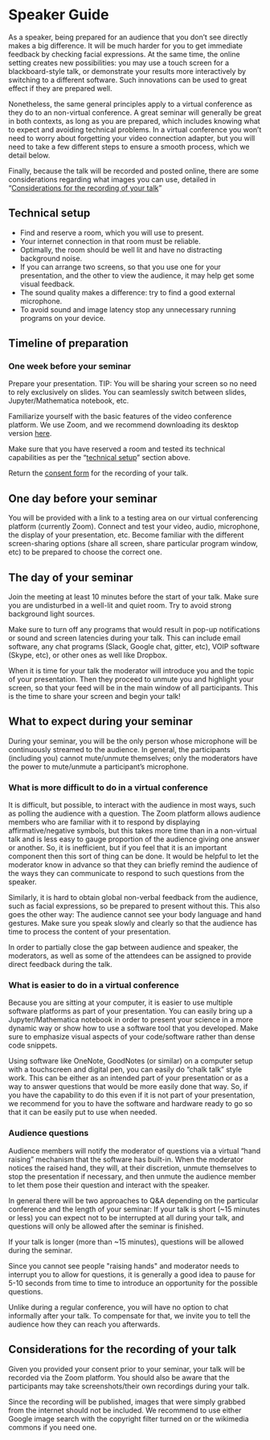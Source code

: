 # Speaker Guide

As a speaker, being prepared for an audience that you don’t see directly makes a big difference. It will be much harder for you to get immediate feedback by checking facial expressions. At the same time, the online setting creates new possibilities: you may use a touch screen for a blackboard-style talk, or demonstrate your results more interactively by switching to a different software. Such innovations can be used to great effect if they are prepared well.

Nonetheless, the same general principles apply to a virtual conference as they do to an non-virtual conference. A great seminar will generally be great in both contexts, as long as you are prepared, which includes knowing what to expect and avoiding technical problems. In a virtual conference you won’t need to worry about forgetting your video connection adapter, but you will need to take a few different steps to ensure a smooth process, which we detail below.

Finally, because the talk will be recorded and posted online, there are some considerations regarding what images you can use, detailed in “[Considerations for the recording of your talk](#considerations-for-the-recording-of-your-talk)”

## Technical setup
* Find and reserve a room, which you will use to present.
* Your internet connection in that room must be reliable.
* Optimally, the room should be well lit and have no distracting background noise.
* If you can arrange two screens, so that you use one for your presentation, and the other to view the audience, it may help get some visual feedback.
* The sound quality makes a difference: try to find a good external microphone.
* To avoid sound and image latency stop any unnecessary running programs on your device.

## Timeline of preparation
### One week before your seminar
Prepare your presentation.
TIP: You will be sharing your screen so no need to rely exclusively on slides. You can seamlessly switch between slides, Jupyter/Mathematica notebook, etc.

Familiarize yourself with the basic features of the video conference platform. We use Zoom, and we recommend downloading its desktop version [here](https://zoom.us/download). 

Make sure that you have reserved a room and tested its technical capabilities as per the “[technical setup](#technical-setup)” section above.

Return the [consent form](https://docs.google.com/forms/d/e/1FAIpQLSccvvnOTIQiFX6idGnWKQOFhQ85QG4c6Xjble9Q0CjkIR2Tjw/viewform) for the recording of your talk.

## One day before your seminar
You will be provided with a link to a testing area on our virtual conferencing platform (currently Zoom). Connect and test your video, audio, microphone, the display of your presentation, etc. Become familiar with the different screen-sharing options (share all screen, share particular program window, etc) to be prepared to choose the correct one.

## The day of your seminar
Join the meeting at least 10 minutes before the start of your talk. Make sure you are undisturbed in a well-lit and quiet room. Try to avoid strong background light sources.

Make sure to turn off any programs that would result in pop-up notifications or sound and screen latencies during your talk. This can include email software, any chat programs (Slack, Google chat, gitter, etc), VOIP software (Skype, etc), or other ones as well like Dropbox.

When it is time for your talk the moderator will introduce you and the topic of your presentation. Then they proceed to unmute you and highlight your screen, so that your feed will be in the main window of all participants. This is the time to share your screen and begin your talk!

## What to expect during your seminar
During your seminar, you will be the only person whose microphone will be continuously streamed to the audience. In general, the participants (including you) cannot mute/unmute themselves; only the moderators have the power to mute/unmute a participant’s microphone.

### What is more difficult to do in a virtual conference
It is difficult, but possible, to interact with the audience in most ways, such as polling the audience with a question. The Zoom platform allows audience members who are familiar with it to respond by displaying affirmative/negative symbols, but this takes more time than in a non-virtual talk and is less easy to gauge proportion of the audience giving one answer or another. So, it is inefficient, but if you feel that it is an important component then this sort of thing can be done. It would be helpful to let the moderator know in advance so that they can briefly remind the audience of the ways they can communicate to respond to such questions from the speaker.

Similarly, it is hard to obtain global non-verbal feedback from the audience, such as facial expressions, so be prepared to present without this. This also goes the other way: The audience cannot see your body language and hand gestures. Make sure you speak slowly and clearly so that the audience has time to process the content of your presentation.

In order to partially close the gap between audience and speaker, the moderators, as well as some of the attendees can be assigned to provide direct feedback during the talk.

### What is easier to do in a virtual conference
Because you are sitting at your computer, it is easier to use multiple software platforms as part of your presentation. You can easily bring up a Jupyter/Mathematica notebook in order to present your science in a more dynamic way or show how to use a software tool that you developed. Make sure to emphasize visual aspects of your code/software rather than dense code snippets.

Using software like OneNote, GoodNotes (or similar) on a computer setup with a touchscreen and digital pen, you can easily do “chalk talk” style work. This can be either as an intended part of your presentation or as a way to answer questions that would be more easily done that way. So, if you have the capability to do this even if it is not part of your presentation, we recommend for you to have the software and hardware ready to go so that it can be easily put to use when needed.

### Audience questions
Audience members will notify the moderator of questions via a virtual “hand raising” mechanism that the software has built-in. When the moderator notices the raised hand, they will, at their discretion, unmute themselves to stop the presentation if necessary, and then unmute the audience member to let them pose their question and interact with the speaker.

In general there will be two approaches to Q&A depending on the particular conference and the length of your seminar:
If your talk is short (~15 minutes or less) you can expect not to be interrupted at all during your talk, and questions will only be allowed after the seminar is finished.

If your talk is longer (more than ~15 minutes), questions will be allowed during the seminar.

Since you cannot see people "raising hands" and moderator needs to interrupt you to allow for questions, it is generally a good idea to pause for 5-10 seconds from time to time to introduce an opportunity for the possible questions.

Unlike during a regular conference, you will have no option to chat informally after your talk. To compensate for that, we invite you to tell the audience how they can reach you afterwards.

## Considerations for the recording of your talk
Given you provided your consent prior to your seminar, your talk will be recorded via the Zoom platform. You should also be aware that the participants may take screenshots/their own recordings during your talk.

Since the recording will be published, images that were simply grabbed from the internet should not be included. We recommend to use either Google image search with the copyright filter turned on or the wikimedia commons if you need one. 
